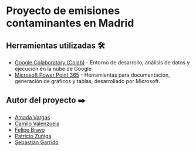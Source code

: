 # Proyecto de emisiones contaminantes en Madrid


## Herramientas utilizadas 🛠️

* [Google Colaboratory (Colab)](https://colab.research.google.com/) - Entorno de desarrollo, análisis de datos y ejecución en la nube de Google
* [Microsoft Power Point 365](https://www.office.com/) - Herramientas para documentación, generación de gráficos y tablas, desarrollado por Microsoft.


## Autor del proyecto ✒️

* [Amada Vargas](https://www.linkedin.com/in/amada-vargas-hern%C3%A1ndez-bb4785212/)
* [Camilo Valenzuela](https://www.linkedin.com/in/camilo-valenzuela-rojas-2a219a1b3/) 
* [Felipe Bravo](https://www.linkedin.com/in/felipe-bravo-espinosa-aab013163/)
* [Patricio Zuñiga](https://www.linkedin.com/in/patricio-zu%C3%B1iga-reyes-579652203/)
* [Sebastián Garrido](https://cl.linkedin.com/in/sebastian-alejandro-garrido-valenzuela-a16120204)

